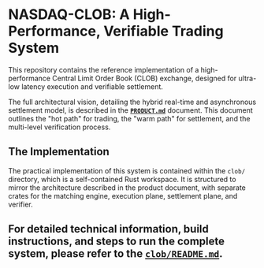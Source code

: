 # NASDAQ-CLOB: A High-Performance, Verifiable Trading System

This repository contains the reference implementation of a high-performance Central Limit Order Book (CLOB) exchange, designed for ultra-low latency execution and verifiable settlement.

The full architectural vision, detailing the hybrid real-time and asynchronous settlement model, is described in the [**`PRODUCT.md`**](./PRODUCT.md) document. This document outlines the "hot path" for trading, the "warm path" for settlement, and the multi-level verification process.

## The Implementation

The practical implementation of this system is contained within the `clob/` directory, which is a self-contained Rust workspace. It is structured to mirror the architecture described in the product document, with separate crates for the matching engine, execution plane, settlement plane, and verifier.

For detailed technical information, build instructions, and steps to run the complete system, please refer to the [**`clob/README.md`**](./clob/README.md).
-
